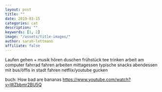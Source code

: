 ```yaml
---
layout: post
title: ""
date: 2019-03-15
categories: cat
description: ""
keywords: [1, 2]
image: "/assets/title-images/"
author: sarah-lettmann
affiliate: false
---
```

Laufen gehen + musik hören
duschen
frühstück
tee trinken
arbeit am computer
fahrrad fahren
arbeiten
mittagessen
typische snacks
abendessen
mit bus/öffis in stadt fahren
netflix/youtube gucken

buch: How bad are bananas
https://www.youtube.com/watch?v=WZbbmr2BU5Q 

